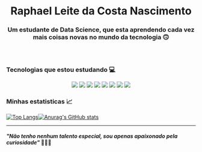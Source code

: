 <p align="center">
  <h1 align="center">Raphael Leite da Costa Nascimento</h1>
  <h3 align="center">Um estudante de Data Science, que esta aprendendo cada vez</br> mais coisas novas no mundo da tecnologia 🙃<h3>
  <br/>
</p>
  
 ### Tecnologias que estou estudando :computer:
 
<p align="center">
  <img src="https://img.shields.io/badge/JavaScript-F7DF1E?style=for-the-badge&logo=javascript&logoColor=black"></img>
  <img src="https://img.shields.io/badge/TypeScript-007ACC?style=for-the-badge&logo=typescript&logoColor=white"></img>
  <img src="https://img.shields.io/badge/React-20232A?style=for-the-badge&logo=react&logoColor=61DAFB"></img>
  <img src="https://img.shields.io/badge/React_Native-20232A?style=for-the-badge&logo=react&logoColor=61DAFB"></img>
  <img src="https://img.shields.io/badge/HTML5-E34F26?style=for-the-badge&logo=html5&logoColor=white"></img>
  <img src="https://img.shields.io/badge/CSS3-1572B6?style=for-the-badge&logo=css3&logoColor=white"><img>
  <img src="https://img.shields.io/badge/Node.js-43853D?style=for-the-badge&logo=node.js&logoColor=white">
  <img src="https://img.shields.io/badge/Python-14354C?style=for-the-badge&logo=python&logoColor=white"></img>
</p>

### Minhas estatisticas :chart_with_upwards_trend:

[
![Top Langs](https://github-readme-stats.vercel.app/api/top-langs/?username=raphael720&layout=compact&theme=tokyonight)![Anurag's GitHub stats](https://github-readme-stats.vercel.app/api?username=raphael720&count_private=true&show_icons=true&theme=tokyonight)](https://github.com/anuraghazra/github-readme-stats)

---

#### _"Não tenho nenhum talento especial, sou apenas apaixonado pela curiosidade"_ 👩🏻‍💻  
